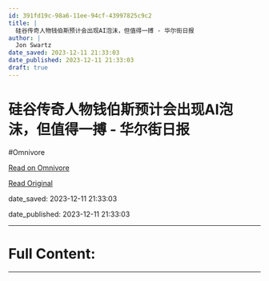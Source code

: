 ```yaml
---
id: 391fd19c-98a6-11ee-94cf-43997825c9c2
title: |
  硅谷传奇人物钱伯斯预计会出现AI泡沫，但值得一搏 - 华尔街日报
author: |
  Jon Swartz
date_saved: 2023-12-11 21:33:03
date_published: 2023-12-11 21:33:03
draft: true
---
```


# 硅谷传奇人物钱伯斯预计会出现AI泡沫，但值得一搏 - 华尔街日报
#Omnivore

[Read on Omnivore](https://omnivore.app/me/ai-18c5c44228c)

[Read Original](https://cn.wsj.com/amp/articles/%E7%A1%85%E8%B0%B7%E4%BC%A0%E5%A5%87%E4%BA%BA%E7%89%A9%E9%92%B1%E4%BC%AF%E6%96%AF%E9%A2%84%E8%AE%A1%E4%BC%9A%E5%87%BA%E7%8E%B0ai%E6%B3%A1%E6%B2%AB-%E4%BD%86%E5%80%BC%E5%BE%97%E4%B8%80%E6%90%8F-cd737b8b)

date_saved: 2023-12-11 21:33:03

date_published: 2023-12-11 21:33:03

--- 

# Full Content: 



---

